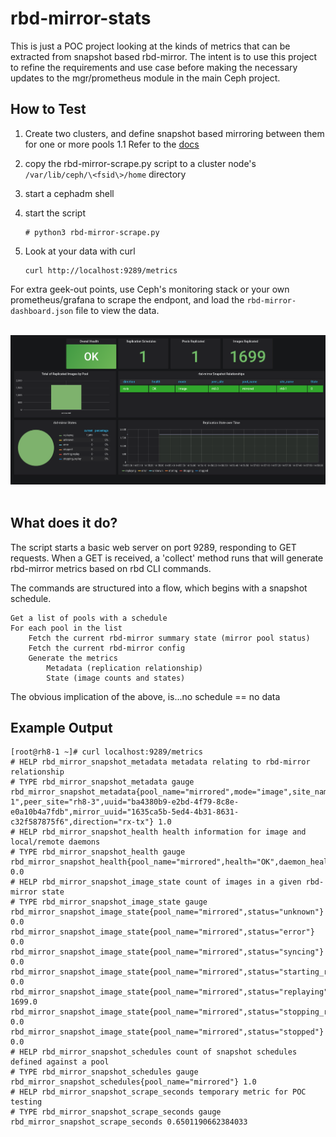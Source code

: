 rbd-mirror-stats
================

This is just a POC project looking at the kinds of metrics that can be extracted from snapshot based rbd-mirror. The
intent is to use this project to refine the requirements and use case before making the necessary updates to the 
mgr/prometheus module in the main Ceph project.

How to Test
-----------
1. Create two clusters, and define snapshot based mirroring between them for one or more pools
   1.1 Refer to the [docs](https://docs.ceph.com/en/latest/rbd/rbd-mirroring/)

2. copy the rbd-mirror-scrape.py script to a cluster node's ``/var/lib/ceph/\<fsid\>/home`` directory

3. start a cephadm shell

4. start the script
   ~~~
   # python3 rbd-mirror-scrape.py
   ~~~
5. Look at your data with curl
   ~~~
   curl http://localhost:9289/metrics
   ~~~

For extra geek-out points, use Ceph's monitoring stack or your own prometheus/grafana to scrape the endpont, and load the ``rbd-mirror-dashboard.json`` file to view the data.  
&nbsp;  

![dashboard screenshot](images/rbd_mirror_snapshot_Grafana.png)
&nbsp;  

What does it do?
----------------
The script starts a basic web server on port 9289, responding to GET requests. When a GET is received, a 'collect' method runs that will generate rbd-mirror
metrics based on rbd CLI commands.

The commands are structured into a flow, which begins with a snapshot schedule.
~~~
Get a list of pools with a schedule
For each pool in the list
    Fetch the current rbd-mirror summary state (mirror pool status)
    Fetch the current rbd-mirror config
    Generate the metrics
        Metadata (replication relationship)
        State (image counts and states)
~~~

The obvious implication of the above, is...no schedule == no data


Example Output
--------------

~~~
[root@rh8-1 ~]# curl localhost:9289/metrics
# HELP rbd_mirror_snapshot_metadata metadata relating to rbd-mirror relationship
# TYPE rbd_mirror_snapshot_metadata gauge
rbd_mirror_snapshot_metadata{pool_name="mirrored",mode="image",site_name="rh8-1",peer_site="rh8-3",uuid="ba4380b9-e2bd-4f79-8c8e-e0a10b4a7fdb",mirror_uuid="1635ca5b-5ed4-4b31-8631-c32f587875f6",direction="rx-tx"} 1.0
# HELP rbd_mirror_snapshot_health health information for image and local/remote daemons
# TYPE rbd_mirror_snapshot_health gauge
rbd_mirror_snapshot_health{pool_name="mirrored",health="OK",daemon_health="OK",image_health="OK"} 0.0
# HELP rbd_mirror_snapshot_image_state count of images in a given rbd-mirror state
# TYPE rbd_mirror_snapshot_image_state gauge
rbd_mirror_snapshot_image_state{pool_name="mirrored",status="unknown"} 0.0
rbd_mirror_snapshot_image_state{pool_name="mirrored",status="error"} 0.0
rbd_mirror_snapshot_image_state{pool_name="mirrored",status="syncing"} 0.0
rbd_mirror_snapshot_image_state{pool_name="mirrored",status="starting_replay"} 0.0
rbd_mirror_snapshot_image_state{pool_name="mirrored",status="replaying"} 1699.0
rbd_mirror_snapshot_image_state{pool_name="mirrored",status="stopping_replay"} 0.0
rbd_mirror_snapshot_image_state{pool_name="mirrored",status="stopped"} 0.0
# HELP rbd_mirror_snapshot_schedules count of snapshot schedules defined against a pool
# TYPE rbd_mirror_snapshot_schedules gauge
rbd_mirror_snapshot_schedules{pool_name="mirrored"} 1.0
# HELP rbd_mirror_snapshot_scrape_seconds temporary metric for POC testing
# TYPE rbd_mirror_snapshot_scrape_seconds gauge
rbd_mirror_snapshot_scrape_seconds 0.6501190662384033
~~~